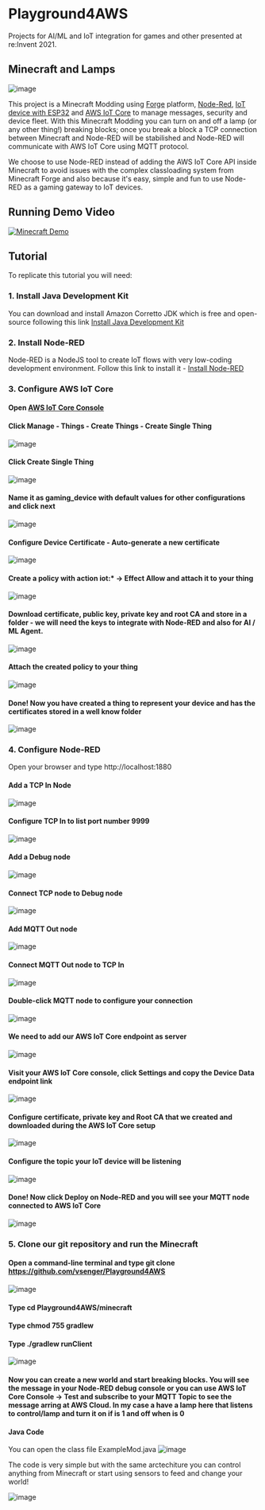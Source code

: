 # Playground4AWS

Projects for AI/ML and IoT integration for games and other presented at re:Invent 2021.

## Minecraft and Lamps

![image](doc/images/architecture.png) 

This project is a Minecraft Modding using [Forge](https://files.minecraftforge.net/net/minecraftforge/forge/) platform, [Node-Red](https://nodered.org/), [IoT device with ESP32](https://iot-esp32.workshop.aws/en/module1.html) and [AWS IoT Core](https://console.aws.amazon.com/iot/home) to manage messages, security and device fleet. With this Minecraft Modding you can turn on and off a lamp (or any other thing!) breaking blocks; once you break a block a TCP connection between Minecraft and Node-RED will be stabilished and Node-RED will communicate with AWS IoT Core using MQTT protocol. 

We choose to use Node-RED instead of adding the AWS IoT Core API inside Minecraft to avoid issues with the complex classloading system from Minecraft Forge and also because it's easy, simple and fun to use Node-RED as a gaming gateway to IoT devices.

## Running Demo Video
[![Minecraft Demo](https://github.com/vsenger/Playground4AWS/blob/main/doc/images/video.png)](https://www.youtube.com/watch?v=gBKOOYb0Aj0 "Minecraft Demo")

## Tutorial

To replicate this tutorial you will need:

### 1. Install Java Development Kit
You can download and install Amazon Corretto JDK which is free and open-source following this link [Install Java Development Kit](https://docs.aws.amazon.com/pt_br/corretto/latest/corretto-11-ug/downloads-list.html)

### 2. Install Node-RED
Node-RED is a NodeJS tool to create IoT flows with very low-coding development environment. Follow this link to install it - [Install Node-RED](https://nodered.org/docs/getting-started/local)

### 3. Configure AWS IoT Core

#### Open [AWS IoT Core Console](https://console.aws.amazon.com/iot/home)
#### Click Manage - Things - Create Things - Create Single Thing
![image](doc/images/aws-iot-core/01.png) 

#### Click Create Single Thing
![image](doc/images/aws-iot-core/02.png) 

#### Name it as gaming_device with default values for other configurations and click next
![image](doc/images/aws-iot-core/03.png) 

#### Configure Device Certificate - Auto-generate a new certificate
![image](doc/images/aws-iot-core/04.png) 

#### Create a policy with action iot:* -> Effect Allow and attach it to your thing
![image](doc/images/aws-iot-core/05.png) 

#### Download certificate, public key, private key and root CA and store in a folder - we will need the keys to integrate with Node-RED and also for AI / ML Agent.
![image](doc/images/aws-iot-core/06.png) 

#### Attach the created policy to your thing
![image](doc/images/aws-iot-core/07.png) 

#### Done! Now you have created a thing to represent your device and has the certificates stored in a well know folder
![image](doc/images/aws-iot-core/08.png) 

### 4. Configure Node-RED

Open your browser and type http://localhost:1880 

#### Add a TCP In Node
![image](doc/images/node-red/01.png) 

#### Configure TCP In to list port number 9999
![image](doc/images/node-red/02.png) 

#### Add a Debug node
![image](doc/images/node-red/03.png) 

#### Connect TCP node to Debug node
![image](doc/images/node-red/04.png) 

#### Add MQTT Out node
![image](doc/images/node-red/05.png) 

#### Connect MQTT Out node to TCP In
![image](doc/node-red/images/node-red/06.png) 

#### Double-click MQTT node to configure your connection
![image](doc/images/node-red/07.png) 

#### We need to add our AWS IoT Core endpoint as server
![image](doc/images/node-red/08.png) 

#### Visit your AWS IoT Core console, click Settings and copy the Device Data endpoint link
![image](doc/images/node-red/09.png) 

#### Configure certificate, private key and Root CA that we created and downloaded during the AWS IoT Core setup
![image](doc/images/node-red/10.png) 

#### Configure the topic your IoT device will be listening
![image](doc/images/node-red/11.png) 

#### Done! Now click Deploy on Node-RED and you will see your MQTT node connected to AWS IoT Core
![image](doc/images/node-red/12.png) 

### 5. Clone our git repository and run the Minecraft

#### Open a command-line terminal and type git clone https://github.com/vsenger/Playground4AWS
![image](doc/images/git/01.png) 

#### Type cd Playground4AWS/minecraft

#### Type chmod 755 gradlew

#### Type ./gradlew runClient
![image](doc/images/git/02.png) 

#### Now you can create a new world and start breaking blocks. You will see the message in your Node-RED debug console or you can use AWS IoT Core Console -> Test and subscribe to your MQTT Topic to see the message arring at AWS Cloud. In my case a have a lamp here that listens to control/lamp and turn it on if is 1 and off when is 0

#### Java Code

You can open the class file ExampleMod.java 
![image](doc/images/java-folder.png) 

The code is very simple but with the same arctechiture you can control anything from Minecraft or start using sensors to feed and change your world!

![image](doc/images/java-code.png) 
